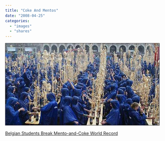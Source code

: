 ```yaml
---
title: "Coke And Mentos"
date: "2008-04-25"
categories: 
  - "images"
  - "shares"
---
```


![](images/4wnP83SaF888qdfpvlmopbSM_640.jpg)

[Belgian Students Break Mento-and-Coke World Record](http://gizmodo.com/383936/belgian-students-break-mento+and+coke-world-record)
